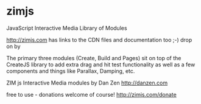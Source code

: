 zimjs
=====

JavaScript Interactive Media Library of Modules

http://zimjs.com has links to the CDN files and documentation too ;-)  drop on by

The primary three modules (Create, Build and Pages) sit on top of the CreateJS library to add extra drag and hit test functionality as well as a few components and things like Parallax, Damping, etc.

ZIM js Interactive Media modules by Dan Zen http://danzen.com

free to use - donations welcome of course! http://zimjs.com/donate

